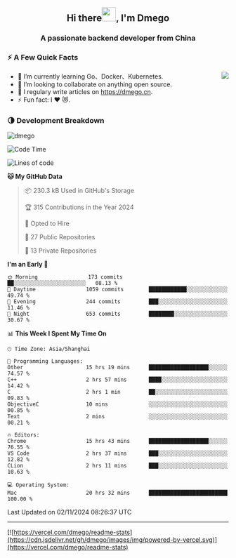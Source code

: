 <h2 align="center">Hi there<img src="https://cdn.jsdelivr.net/gh/dmego/images/img/Hi.gif" height="32" />, I'm Dmego </h2>
<h3 align="center">A passionate backend developer from China</h3>

### ⚡️ A Few Quick Facts

<img align="right" src="https://readme-stats-dmego.vercel.app/api?username=dmego&show_icons=true&icon_color=1573B3&hide_title=true&text_color=718096&bg_color=00000000&hide_border=true"/>

<ul>
    <li> 🌱 I’m currently learning Go、Docker、Kubernetes.</li>
    <li> 👯 I’m looking to collaborate on anything open source.</li>
    <li> 📝 I regulary write articles on <a href="https://dmego.cn">https://dmego.cn</a>.</li>
    <li> ⚡ Fun fact: I ❤️ 😻.</li>
</ul>

### 🌗 Development Breakdown

<img src="https://komarev.com/ghpvc/?username=dmego" alt="dmego" />

<!--START_SECTION:waka-->
![Code Time](http://img.shields.io/badge/Code%20Time-3%2C044%20hrs%2040%20mins-blue)

![Lines of code](https://img.shields.io/badge/From%20Hello%20World%20I%27ve%20Written-676.9%20thousand%20lines%20of%20code-blue)

**🐱 My GitHub Data** 

> 📦 230.3 kB Used in GitHub's Storage 
 > 
> 🏆 315 Contributions in the Year 2024
 > 
> 💼 Opted to Hire
 > 
> 📜 27 Public Repositories 
 > 
> 🔑 13 Private Repositories 
 > 
**I'm an Early 🐤** 

```text
🌞 Morning                173 commits         ██░░░░░░░░░░░░░░░░░░░░░░░   08.13 % 
🌆 Daytime                1059 commits        ████████████░░░░░░░░░░░░░   49.74 % 
🌃 Evening                244 commits         ███░░░░░░░░░░░░░░░░░░░░░░   11.46 % 
🌙 Night                  653 commits         ████████░░░░░░░░░░░░░░░░░   30.67 % 
```


📊 **This Week I Spent My Time On** 

```text
🕑︎ Time Zone: Asia/Shanghai

💬 Programming Languages: 
Other                    15 hrs 19 mins      ███████████████████░░░░░░   74.57 % 
C++                      2 hrs 57 mins       ████░░░░░░░░░░░░░░░░░░░░░   14.42 % 
C                        2 hrs 1 min         ██░░░░░░░░░░░░░░░░░░░░░░░   09.83 % 
ObjectiveC               10 mins             ░░░░░░░░░░░░░░░░░░░░░░░░░   00.85 % 
Text                     2 mins              ░░░░░░░░░░░░░░░░░░░░░░░░░   00.21 % 

🔥 Editors: 
Chrome                   15 hrs 43 mins      ███████████████████░░░░░░   76.55 % 
VS Code                  2 hrs 37 mins       ███░░░░░░░░░░░░░░░░░░░░░░   12.82 % 
CLion                    2 hrs 11 mins       ███░░░░░░░░░░░░░░░░░░░░░░   10.63 % 

💻 Operating System: 
Mac                      20 hrs 32 mins      █████████████████████████   100.00 % 
```


 Last Updated on 02/11/2024 08:26:37 UTC
<!--END_SECTION:waka-->

---

[![https://vercel.com/dmego/readme-stats](https://cdn.jsdelivr.net/gh/dmego/images/img/powered-by-vercel.svg)](https://vercel.com/dmego/readme-stats)

